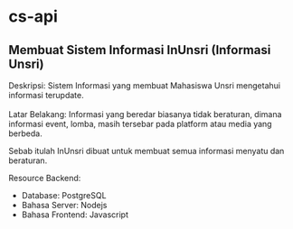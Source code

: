 # cs-api

## Membuat Sistem Informasi InUnsri (Informasi Unsri)

Deskripsi: Sistem Informasi yang membuat Mahasiswa Unsri mengetahui informasi terupdate.  
</br>
Latar Belakang: Informasi yang beredar biasanya tidak beraturan, dimana informasi event, lomba, masih tersebar pada platform atau media yang berbeda.

Sebab itulah InUnsri dibuat untuk membuat semua informasi menyatu dan beraturan.
  
Resource Backend:
-   Database: PostgreSQL
-   Bahasa Server: Nodejs
-   Bahasa Frontend: Javascript